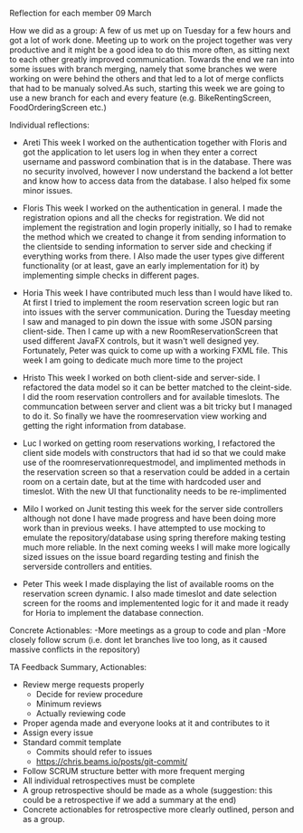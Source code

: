 Reflection for each member 09 March

How we did as a group:
A few of us met up on Tuesday for a few hours and got a lot of work done. Meeting up to work
on the project together was very productive and it might be a good idea to do this more often,
as sitting next to each other greatly improved communication.
Towards the end we ran into some  issues with branch merging, namely that some branches we were
working on were behind the others and that led to a lot of merge conflicts that had to be manualy
solved.As such, starting this week we are going to use a new branch for each and every feature
 (e.g. BikeRentingScreen, FoodOrderingScreen etc.)


Individual reflections:

- Areti
This week I worked on the authentication together with Floris and got the application to
let users log in when they enter a correct username and password combination that is in the
database. There was no security involved, however I now understand the backend a lot better
and know how to access data from the database. I also helped fix some minor issues.

- Floris
This week I worked on the authentication in general. I made the registration opions and all the checks
for registration. We did not implement the registration and login properly initially, so I had to remake
the method which we created to change it from sending information to the clientside to sending information
to server side and checking if everything works from there. I Also made the user types give different
functionality (or at least, gave an early implementation for it) by implementing simple checks in different
pages.

- Horia
This week I have contributed much less than I would have liked to. At first I tried to implement
the room reservation screen logic but ran into issues with the server communication. During the
Tuesday meeting I saw and managed to pin down the issue with some JSON parsing client-side. Then
I came up with a new RoomReservationScreen that used different JavaFX controls, but it wasn't well designed yey.
Fortunately, Peter was quick to come up with a working FXML file. This week I am going to dedicate much more time
to the project

- Hristo
This week I worked on both client-side and server-side. I refactored the data model so it can be
better matched to the cleint-side. I did the room reservation controllers and for available timeslots.
The communcation between server and client was a bit tricky but I managed to do it.
So finally we have the roomreservation view working and getting the right information from database.

- Luc
I worked on getting room reservations working, I refactored the client side models with
constructors that had id so that we could make use of the roomreservationrequestmodel, and 
implimented methods in the reservation screen so that a reservation could be added in a certain
room on a certain date, but at the time with hardcoded user and timeslot. With the new UI that 
functionality needs to be re-implimented

- Milo
I worked on Junit testing this week for the server side controllers although not done I have made 
progress and have been doing more work than in previous weeks. I have attempted to use mocking to
emulate the repository/database using spring therefore making testing much more reliable. In the 
next coming weeks I will make more logically sized issues on the issue board regarding testing and 
finish the serverside controllers and entities.

- Peter
This week I made displaying the list of available rooms on the reservation screen dynamic.
I also made timeslot and date selection screen for the rooms and implementented logic for it
and made it ready for Horia to implement the database connection.

Concrete Actionables:
    -More meetings as a group to code and plan
    -More closely follow scrum (i.e. dont let branches live too long, as it caused massive conflicts in the repository)
    
TA Feedback Summary, Actionables:
 - Review merge requests properly
    - Decide for review procedure
    - Minimum reviews
    - Actually reviewing code
 - Proper agenda made and everyone looks at it and contributes to it
 - Assign every issue
 - Standard commit template 
    - Commits should refer to issues
    - https://chris.beams.io/posts/git-commit/
 - Follow SCRUM structure better with more frequent merging
 - All individual retrospectives must be complete
 - A group retrospective should be made as a whole (suggestion: this could be a retrospective if we add a summary at the end)
 - Concrete actionables for retrospective more clearly outlined, person and as a group. 